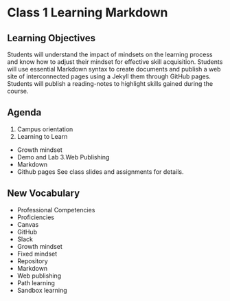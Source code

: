 # Class 1 Learning Markdown

## Learning Objectives
Students will understand the impact of mindsets on the learning process and know how to adjust their mindset for effective skill acquisition.
Students will use essential Markdown syntax to create documents and publish a web site of interconnected pages using a Jekyll them through GitHub pages.
Students will publish a reading-notes to highlight skills gained during the course.

## Agenda
1. Campus orientation
2. Learning to Learn
  - Growth mindset
  - Demo and Lab
3.Web Publishing
  - Markdown
  - Github pages
See class slides and assignments for details.

## New Vocabulary
  - Professional Competencies
  - Proficiencies
  - Canvas
  - GitHub
  - Slack
  - Growth mindset
  - Fixed mindset
  - Repository
  - Markdown
  - Web publishing
  - Path learning
  - Sandbox learning
